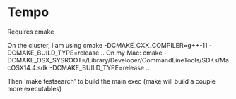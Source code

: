 # Tempo

Requires cmake

On the cluster, I am using cmake -DCMAKE_CXX_COMPILER=g++-11 -DCMAKE_BUILD_TYPE=release ..
On my Mac: cmake -DCMAKE_OSX_SYSROOT=/Library/Developer/CommandLineTools/SDKs/MacOSX14.4.sdk -DCMAKE_BUILD_TYPE=release ..

Then 'make testsearch' to build the main exec (make will build a couple more executables)